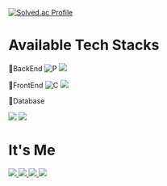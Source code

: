   
  [![Solved.ac Profile](http://mazassumnida.wtf/api/v2/generate_badge?boj=sangmin5848)](https://solved.ac/sangmin5848/)


 <h1> Available Tech Stacks </h1>
 
🌅BackEnd
 <img alt="P" src ="https://img.shields.io/badge/Python-3766AB.svg?&style=for-the-badge&logo=Python&logoColor=white"/>
<img src="https://img.shields.io/badge/Java-007396?style=for-the-badge&logo=Javat&logoColor=white"/></a>
  
🌇FrontEnd
<img alt="C" src ="https://img.shields.io/badge/JavaScript-F7DF1E.svg?&style=for-the-badge&logo=JAVASCRIPT&logoColor=white"/>
<img src="https://img.shields.io/badge/Springboot-6DB33F?style=for-the-badge&logo=Springboot&logoColor=white"/></a>


🌌Database

<img src="https://img.shields.io/badge/Oracle-D01F31?style=flat-square&logo=oracle&logoColor=white"/> 
<img src="https://img.shields.io/badge/MySQL-135479?style=flat-square&logo=mysql&logoColor=white"/> 

 <h1> It's Me </h1>
<div>
<a href="https://www.instagram.com/tkdxls/" target="_blank"><img src="https://img.shields.io/badge/t.x______x.d-E4405F?style=flat-square&logo=Instagram&logoColor=white"/>
<a href="https://github.com/ddongbu" target="_blank"><img src="https://img.shields.io/badge/ddongbu-181717?style=flat-square&logo=GitHUB&logoColor=white"/>
 <a href="https://www.facebook.com/profile.php?id=100019359516667" target="_blank"><img src="https://img.shields.io/badge/이상민-1877F2?style=flat-square&logo=FaceBook&logoColor=white"/>
 <a href="https://mail.google.com/mail/" target="_blank"><img src="https://img.shields.io/badge/sang214q-EA4335?style=flat-square&logo=Gmail&logoColor=white"/>  </div>






